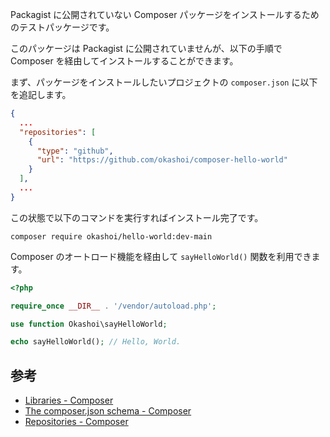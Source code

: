 Packagist に公開されていない Composer パッケージをインストールするためのテストパッケージです。

このパッケージは Packagist に公開されていませんが、以下の手順で Composer を経由してインストールすることができます。

まず、パッケージをインストールしたいプロジェクトの `composer.json` に以下を追記します。

```json
{
  ...
  "repositories": [
    {
      "type": "github",
      "url": "https://github.com/okashoi/composer-hello-world"
    }
  ],
  ...
}
```

この状態で以下のコマンドを実行すればインストール完了です。

```basg
composer require okashoi/hello-world:dev-main
```

Composer のオートロード機能を経由して `sayHelloWorld()` 関数を利用できます。

```php
<?php

require_once __DIR__ . '/vendor/autoload.php';

use function Okashoi\sayHelloWorld;

echo sayHelloWorld(); // Hello, World.
```

## 参考

* [Libraries - Composer](https://getcomposer.org/doc/02-libraries.md#publishing-to-a-vcs)
* [The composer.json schema - Composer](https://getcomposer.org/doc/04-schema.md#repositories)
* [Repositories - Composer](https://getcomposer.org/doc/05-repositories.md)
